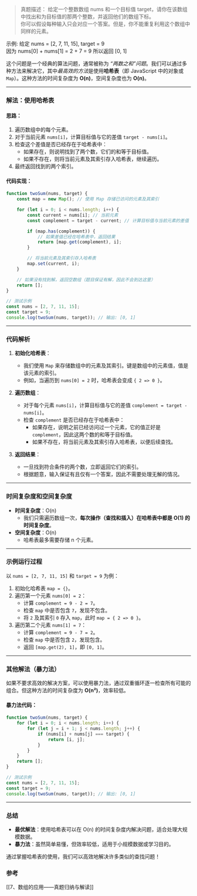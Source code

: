 
> 真题描述： 
>给定一个整数数组 nums 和一个目标值 target，请你在该数组中找出和为目标值的那两个整数，并返回他们的数组下标。  
>你可以假设每种输入只会对应一个答案。但是，你不能重复利用这个数组中同样的元素。
>
   示例:
  给定 nums = [2, 7, 11, 15], target = 9  
  因为 nums[0] + nums[1] = 2 + 7 = 9
  所以返回 [0, 1]

这个问题是一个经典的算法问题，通常被称为 *“两数之和”问题*。我们可以通过多种方法来解决它，其中*最高效的方法*是使用**哈希表**（即 JavaScript 中的对象或 `Map`）。这种方法的时间复杂度为 **O(n)**，空间复杂度也为 **O(n)**。

---

### 解法：使用哈希表

#### 思路：
1. 遍历数组中的每个元素。
2. 对于当前元素 `nums[i]`，计算目标值与它的差值 `target - nums[i]`。
3. 检查这个差值是否已经存在于哈希表中：
   - 如果存在，则说明找到了两个数，它们的和等于目标值。
   - 如果不存在，则将当前元素及其索引存入哈希表，继续遍历。
4. 最终返回找到的两个索引。

#### 代码实现：

```javascript
function twoSum(nums, target) {
    const map = new Map(); // 使用 Map 存储已访问的元素及其索引

    for (let i = 0; i < nums.length; i++) {
        const current = nums[i]; // 当前元素
        const complement = target - current; // 计算目标值与当前元素的差值

        if (map.has(complement)) {
            // 如果差值已经在哈希表中，返回结果
            return [map.get(complement), i];
        }

        // 将当前元素及其索引存入哈希表
        map.set(current, i);
    }

    // 如果没有找到解，返回空数组（题目保证有解，因此不会到达这里）
    return [];
}

// 测试示例
const nums = [2, 7, 11, 15];
const target = 9;
console.log(twoSum(nums, target)); // 输出: [0, 1]
```

---

### 代码解析

1. **初始化哈希表**：
   - 我们使用 `Map` 来存储数组中的元素及其索引。键是数组中的元素值，值是该元素的索引。
   - 例如，当遍历到 `nums[0] = 2` 时，哈希表会变成 `{ 2 => 0 }`。

2. **遍历数组**：
   - 对于每个元素 `nums[i]`，计算目标值与它的差值 `complement = target - nums[i]`。
   - 检查 `complement` 是否已经存在于哈希表中：
     - 如果存在，说明之前已经访问过一个元素，它的值正好是 `complement`，因此这两个数的和等于目标值。
     - 如果不存在，将当前元素及其索引存入哈希表，以便后续查找。

3. **返回结果**：
   - 一旦找到符合条件的两个数，立即返回它们的索引。
   - 根据题意，输入保证有且仅有一个答案，因此不需要处理无解的情况。

---

### 时间复杂度和空间复杂度

- **时间复杂度**：O(n)
  - 我们只需遍历数组一次，**每次操作（查找和插入）在哈希表中都是 O(1) 的时间复杂度**。
- **空间复杂度**：O(n)
  - 哈希表最多需要存储 n 个元素。

---

### 示例运行过程

以 `nums = [2, 7, 11, 15]` 和 `target = 9` 为例：

1. 初始化哈希表 `map = {}`。
2. 遍历第一个元素 `nums[0] = 2`：
   - 计算 `complement = 9 - 2 = 7`。
   - 检查 `map` 中是否包含 `7`，发现不包含。
   - 将 `2` 及其索引 `0` 存入 `map`，此时 `map = { 2 => 0 }`。
3. 遍历第二个元素 `nums[1] = 7`：
   - 计算 `complement = 9 - 7 = 2`。
   - 检查 `map` 中是否包含 `2`，发现包含。
   - 返回 `[map.get(2), 1]`，即 `[0, 1]`。

---

### 其他解法（暴力法）

如果不要求高效的解决方案，可以使用暴力法，通过双重循环逐一检查所有可能的组合。但这种方法的时间复杂度为 **O(n²)**，效率较低。

#### 暴力法代码：

```javascript
function twoSum(nums, target) {
    for (let i = 0; i < nums.length; i++) {
        for (let j = i + 1; j < nums.length; j++) {
            if (nums[i] + nums[j] === target) {
                return [i, j];
            }
        }
    }
    return [];
}

// 测试示例
const nums = [2, 7, 11, 15];
const target = 9;
console.log(twoSum(nums, target)); // 输出: [0, 1]
```

---

### 总结

- **最优解法**：使用哈希表可以在 O(n) 的时间复杂度内解决问题，适合处理大规模数据。
- **暴力法**：虽然简单易懂，但效率较低，适用于小规模数据或学习目的。

通过掌握哈希表的使用，我们可以高效地解决许多类似的查找问题！

### 参考
[[7、数组的应用——真题归纳与解读]]
